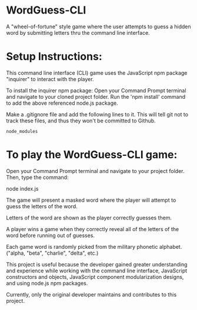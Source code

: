 # WordGuess-CLI
A "wheel-of-fortune" style game where the user attempts to guess a hidden word by submitting letters thru the command line interface. 

# Setup Instructions:

This command line interface (CLI) game uses the JavaScript npm package "inquirer" to interact with the player.  

To install the inquirer npm package: 
Open your Command Prompt terminal and navigate to your cloned project folder. Run the 'npm install' command to add the above referenced node.js package.

Make a .gitignore file and add the following lines to it. This will tell git not to track these files, and thus they won't be committed to Github.
```
node_modules
```

# To play the WordGuess-CLI game:

Open your Command Prompt terminal and navigate to your project folder. Then, type the command:

node index.js

The game will present a masked word where the player will attempt to guess the letters of the word. 

Letters of the word are shown as the player correctly guesses them. 

A player wins a game when they correctly reveal all of the letters of the word before running out of guesses.

Each game word is randomly picked from the military phonetic alphabet. ("alpha, "beta", "charlie", "delta", etc.) 

This project is useful because the developer gained greater understanding and experience while working with the command line interface, JavaScript constructors and objects, JavaScript component modularization designs, and using node.js npm packages. 

Currently, only the original developer maintains and contributes to this project.
